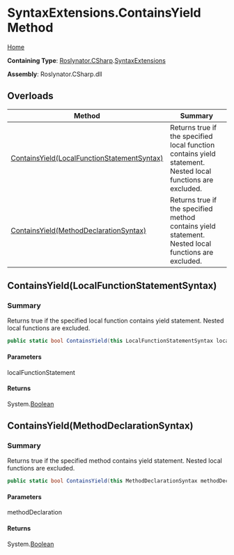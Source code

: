 # SyntaxExtensions\.ContainsYield Method

[Home](../../../../README.md)

**Containing Type**: [Roslynator.CSharp](../../README.md)\.[SyntaxExtensions](../README.md)

**Assembly**: Roslynator\.CSharp\.dll

## Overloads

| Method | Summary |
| ------ | ------- |
| [ContainsYield(LocalFunctionStatementSyntax)](#Roslynator_CSharp_SyntaxExtensions_ContainsYield_Microsoft_CodeAnalysis_CSharp_Syntax_LocalFunctionStatementSyntax_) | Returns true if the specified local function contains yield statement\. Nested local functions are excluded\. |
| [ContainsYield(MethodDeclarationSyntax)](#Roslynator_CSharp_SyntaxExtensions_ContainsYield_Microsoft_CodeAnalysis_CSharp_Syntax_MethodDeclarationSyntax_) | Returns true if the specified method contains yield statement\. Nested local functions are excluded\. |

## ContainsYield\(LocalFunctionStatementSyntax\)<a name="Roslynator_CSharp_SyntaxExtensions_ContainsYield_Microsoft_CodeAnalysis_CSharp_Syntax_LocalFunctionStatementSyntax_"></a>

### Summary

Returns true if the specified local function contains yield statement\. Nested local functions are excluded\.

```csharp
public static bool ContainsYield(this LocalFunctionStatementSyntax localFunctionStatement)
```

#### Parameters

localFunctionStatement



#### Returns

System\.[Boolean](https://docs.microsoft.com/en-us/dotnet/api/system.boolean)

## ContainsYield\(MethodDeclarationSyntax\)<a name="Roslynator_CSharp_SyntaxExtensions_ContainsYield_Microsoft_CodeAnalysis_CSharp_Syntax_MethodDeclarationSyntax_"></a>

### Summary

Returns true if the specified method contains yield statement\. Nested local functions are excluded\.

```csharp
public static bool ContainsYield(this MethodDeclarationSyntax methodDeclaration)
```

#### Parameters

methodDeclaration



#### Returns

System\.[Boolean](https://docs.microsoft.com/en-us/dotnet/api/system.boolean)

